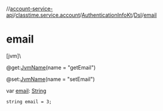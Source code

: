 //[account-service-api](../../../../index.md)/[classtime.service.account](../../index.md)/[AuthenticationInfoKt](../index.md)/[Dsl](index.md)/[email](email.md)

# email

[jvm]\

@get:[JvmName](https://kotlinlang.org/api/latest/jvm/stdlib/kotlin.jvm/-jvm-name/index.html)(name = &quot;getEmail&quot;)

@set:[JvmName](https://kotlinlang.org/api/latest/jvm/stdlib/kotlin.jvm/-jvm-name/index.html)(name = &quot;setEmail&quot;)

var [email](email.md): [String](https://kotlinlang.org/api/latest/jvm/stdlib/kotlin/-string/index.html)

<code>string email = 3;</code>
